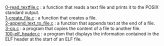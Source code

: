 [0-read_textfile.c](./0-read_textfile.c) : a function that reads a text file and prints it to the POSIX standard output. <br/>
[1-create_file.c](./1-create_file.c) : a function that creates a file. <br/>
[2-append_text_to_file.c](./2-append_text_to_file.c) : a function that appends text at the end of a file. <br/>
[3-cp.c](./3-cp.c) : a program that copies the content of a file to another file. <br/>
[100-elf_header.c](./100-elf_header.c) : a program that displays the information contained in the ELF header at the start of an ELF file. <br/>